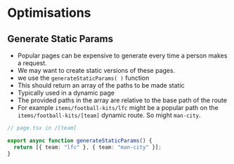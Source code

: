 # Optimisations

## Generate Static Params

- Popular pages can be expensive to generate every time a person makes a request.
- We may want to create static versions of these pages.
- we use the `generateStaticParams( )` function
- This should return an array of the paths to be made static
- Typically used in a dynamic page
- The provided paths in the array are relative to the base path of the route
- For example `items/football-kits/lfc` might be a popular path on the `items/football-kits/[team]` dynamic route. So might `man-city`.

```ts
// page.tsx in /[team]

export async function generateStaticParams() {
  return [{ team: "lfc" }, { team: "man-city" }];
}
```
